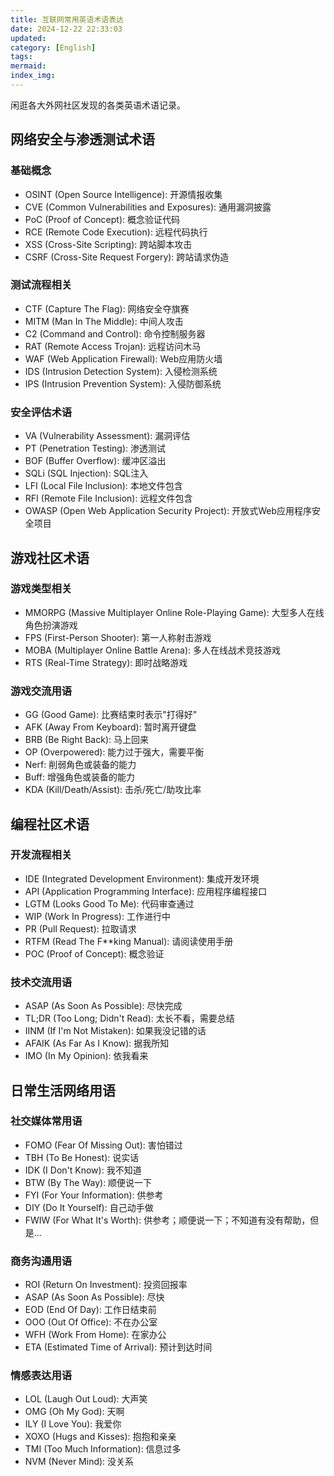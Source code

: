 ```yaml
---
title: 互联网常用英语术语表达
date: 2024-12-22 22:33:03
updated:
category: [English]
tags:
mermaid:
index_img:
---
```


闲逛各大外网社区发现的各类英语术语记录。

<!-- more -->

## 网络安全与渗透测试术语

### 基础概念
- OSINT (Open Source Intelligence): 开源情报收集
- CVE (Common Vulnerabilities and Exposures): 通用漏洞披露
- PoC (Proof of Concept): 概念验证代码
- RCE (Remote Code Execution): 远程代码执行
- XSS (Cross-Site Scripting): 跨站脚本攻击
- CSRF (Cross-Site Request Forgery): 跨站请求伪造

### 测试流程相关
- CTF (Capture The Flag): 网络安全夺旗赛
- MITM (Man In The Middle): 中间人攻击
- C2 (Command and Control): 命令控制服务器
- RAT (Remote Access Trojan): 远程访问木马
- WAF (Web Application Firewall): Web应用防火墙
- IDS (Intrusion Detection System): 入侵检测系统
- IPS (Intrusion Prevention System): 入侵防御系统

### 安全评估术语
- VA (Vulnerability Assessment): 漏洞评估
- PT (Penetration Testing): 渗透测试
- BOF (Buffer Overflow): 缓冲区溢出
- SQLi (SQL Injection): SQL注入
- LFI (Local File Inclusion): 本地文件包含
- RFI (Remote File Inclusion): 远程文件包含
- OWASP (Open Web Application Security Project): 开放式Web应用程序安全项目

## 游戏社区术语

### 游戏类型相关
- MMORPG (Massive Multiplayer Online Role-Playing Game): 大型多人在线角色扮演游戏
- FPS (First-Person Shooter): 第一人称射击游戏
- MOBA (Multiplayer Online Battle Arena): 多人在线战术竞技游戏
- RTS (Real-Time Strategy): 即时战略游戏

### 游戏交流用语
- GG (Good Game): 比赛结束时表示"打得好"
- AFK (Away From Keyboard): 暂时离开键盘
- BRB (Be Right Back): 马上回来
- OP (Overpowered): 能力过于强大，需要平衡
- Nerf: 削弱角色或装备的能力
- Buff: 增强角色或装备的能力
- KDA (Kill/Death/Assist): 击杀/死亡/助攻比率

## 编程社区术语

### 开发流程相关
- IDE (Integrated Development Environment): 集成开发环境
- API (Application Programming Interface): 应用程序编程接口
- LGTM (Looks Good To Me): 代码审查通过
- WIP (Work In Progress): 工作进行中
- PR (Pull Request): 拉取请求
- RTFM (Read The F**king Manual): 请阅读使用手册
- POC (Proof of Concept): 概念验证

### 技术交流用语
- ASAP (As Soon As Possible): 尽快完成
- TL;DR (Too Long; Didn't Read): 太长不看，需要总结
- IINM (If I'm Not Mistaken): 如果我没记错的话
- AFAIK (As Far As I Know): 据我所知
- IMO (In My Opinion): 依我看来

## 日常生活网络用语

### 社交媒体常用语
- FOMO (Fear Of Missing Out): 害怕错过
- TBH (To Be Honest): 说实话
- IDK (I Don't Know): 我不知道
- BTW (By The Way): 顺便说一下
- FYI (For Your Information): 供参考
- DIY (Do It Yourself): 自己动手做
- FWIW (For What It's Worth): 供参考；顺便说一下；不知道有没有帮助，但是...

### 商务沟通用语
- ROI (Return On Investment): 投资回报率
- ASAP (As Soon As Possible): 尽快
- EOD (End Of Day): 工作日结束前
- OOO (Out Of Office): 不在办公室
- WFH (Work From Home): 在家办公
- ETA (Estimated Time of Arrival): 预计到达时间

### 情感表达用语
- LOL (Laugh Out Loud): 大声笑
- OMG (Oh My God): 天啊
- ILY (I Love You): 我爱你
- XOXO (Hugs and Kisses): 抱抱和亲亲
- TMI (Too Much Information): 信息过多
- NVM (Never Mind): 没关系